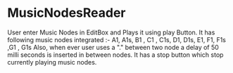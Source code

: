 # MusicNodesReader
User enter Music Nodes in EditBox and Plays it using play Button.
It has following music nodes integrated :- A1, A1s, B1 , C1 , C1s, D1, D1s, E1, F1, F1s ,G1 , G1s
Also, when ever user uses a "." between two node a delay of 50 milli seconds is inserted in between nodes.
It has a stop button which stop currently playing music nodes.
